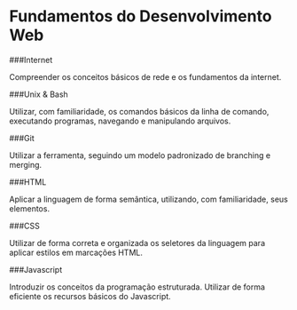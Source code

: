 # Fundamentos do Desenvolvimento Web

###Internet

Compreender os conceitos básicos de rede e os fundamentos da internet.

###Unix & Bash

Utilizar, com familiaridade, os comandos básicos da linha de comando, executando programas, navegando e manipulando arquivos.

###Git

Utilizar a ferramenta, seguindo um modelo padronizado de branching e merging.

###HTML

Aplicar a linguagem de forma semântica, utilizando, com familiaridade, seus elementos.

###CSS

Utilizar de forma correta e organizada os seletores da linguagem para aplicar estilos em marcações HTML.

###Javascript

Introduzir os conceitos da programação estruturada.
Utilizar de forma eficiente os recursos básicos do Javascript.
